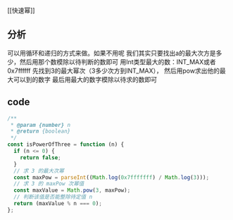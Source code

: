 [[快速幂]]
## 分析
可以用循环和递归的方式来做。如果不用呢
我们其实只要找出a的最大次方是多少，然后用那个数模除以待判断的数即可
用Int类型最大的数：INT_MAX或者0x7ffffff
先找到3的最大幂次（3多少次方到INT_MAX），
然后用pow求出他的最大可以到的数字
最后用最大的数字模除以待求的数即可
## code
```javascript
/**
 * @param {number} n
 * @return {boolean}
 */
const isPowerOfThree = function (n) {
  if (n <= 0) {
    return false;
  }
  // 求 3 的最大次幂
  const maxPow = parseInt((Math.log(0x7fffffff) / Math.log(3)));
  // 求 3 的 maxPow 次幂值
  const maxValue = Math.pow(3, maxPow);
  // 判断该值是否能整除待定值 n
  return (maxValue % n === 0);
};
```